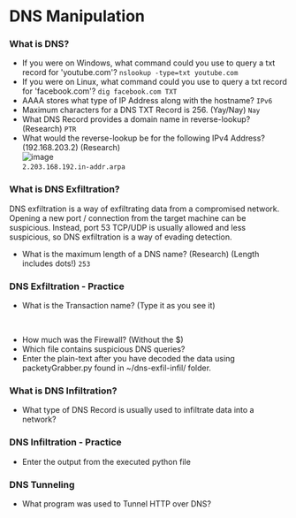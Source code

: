 # DNS Manipulation

### What is DNS?
- If you were on Windows, what command could you use to query a txt record for 'youtube.com'? `nslookup -type=txt youtube.com`
- If you were on Linux, what command could you use to query a txt record for 'facebook.com'? `dig facebook.com TXT`
- AAAA stores what type of IP Address along with the hostname? `IPv6`
- Maximum characters for a DNS TXT Record is 256. (Yay/Nay) `Nay`
- What DNS Record provides a domain name in reverse-lookup? (Research) `PTR`
- What would the reverse-lookup be for the following IPv4 Address? (192.168.203.2) (Research)<br />
![image](https://github.com/user-attachments/assets/95a29842-7cc2-4752-ae20-11c7e0ebd666)<br />
`2.203.168.192.in-addr.arpa`

### What is DNS Exfiltration?
DNS exfiltration is a way of exfiltrating data from a compromised network. Opening a new port / connection from the target machine can be suspicious. Instead, port 53 TCP/UDP is usually allowed and less suspicious, so DNS exfiltration is a way of evading detection.<br />
- What is the maximum length of a DNS name? (Research) (Length includes dots!) `253`

### DNS Exfiltration - Practice
- What is the Transaction name? (Type it as you see it)<br />
<br />

- How much was the Firewall? (Without the $)
- Which file contains suspicious DNS queries?
- Enter the plain-text after you have decoded the data using packetyGrabber.py found in ~/dns-exfil-infil/ folder.

### What is DNS Infiltration?
- What type of DNS Record is usually used to infiltrate data into a network?

### DNS Infiltration - Practice
- Enter the output from the executed python file

### DNS Tunneling
- What program was used to Tunnel HTTP over DNS?

